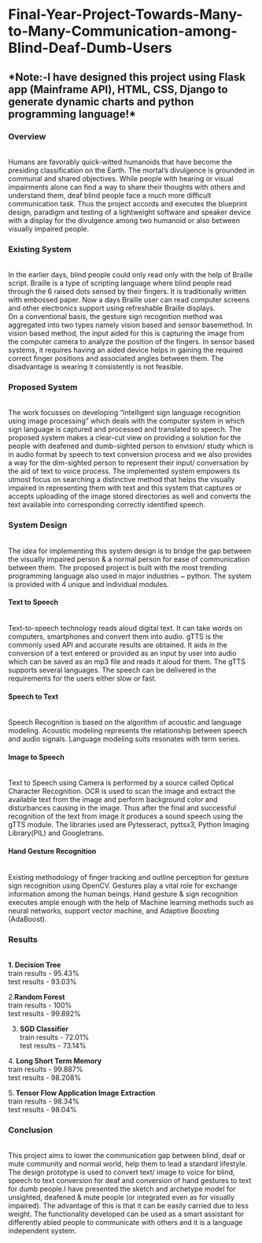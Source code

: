 # Final-Year-Project-Towards-Many-to-Many-Communication-among-Blind-Deaf-Dumb-Users
<h2><b>*Note:-I have designed this project using Flask app (Mainframe API), HTML, CSS, Django to generate dynamic charts and python programming language!*</b></h2>
<h3><b> Overview </b></h3><br>
Humans are favorably quick-witted humanoids that have become the presiding classification on the Earth. The mortal’s divulgence is grounded in communal and shared
objectives. While people with hearing or visual impairments alone can find a way to share their thoughts with others and understand them, deaf blind people face a
much more difficult communication task. Thus the project accords and executes the blueprint design, paradigm and testing of a lightweight software and speaker device
with a display for the divulgence among two humanoid or also between visually impaired people.<br>

<h3><b> Existing System </b></h3><br>
In the earlier days, blind people could only read only with the help of Braille script. Braille is a type of scripting language where blind people read through the 6 
raised dots sensed by their fingers. It is traditionally written with embossed paper. Now a days Braille user can read computer screens and other electronics support
using refreshable Braille displays.<br>
On a conventional basis, the gesture sign recognition method was aggregated into two types namely vision based and sensor basemethod. In vision based method, the
input aided for this is capturing the image from the computer camera to analyze the position of the fingers. In sensor based systems, it requires having an aided
device helps in gaining the required correct finger positions and associated angles between them. The disadvantage is wearing it consistently is not feasible.<br>

<h3><b> Proposed System </b></h3><br>
The work focusses on developing “intelligent sign language recognition using image processing” which deals with the computer system in which sign language is
captured and processed and translated to speech. The proposed system makes a clear-cut view on providing a solution for the people with deafened and dumb-sighted
person to envision/ study which is in audio format by speech to text conversion process and we also provides a way for the dim-sighted person to represent their
input/ conversation by the aid of text to voice process. The implemented system empowers its utmost focus on searching a distinctive method that helps the visually
impaired in representing them with text and this system that captures or accepts uploading of the image stored directories as well and converts the text available
into corresponding correctly identified speech.<br>

<h3><b> System Design</b></h3><br>
The idea for implementing this system design is to bridge the gap between the visually impaired person & a normal person for ease of communication between them. The
proposed project is built with the most trending programming language also used in major industries ~ python. The system is provided with 4 unique and individual
modules.
<h4><b> Text to Speech </b></h4><br>
Text-to-speech technology reads aloud digital text. It can take words on computers, smartphones and convert them into audio. gTTS is the commonly used API and
accurate results are obtained. It aids in the conversion of a text entered or provided as an input by user into audio which can be saved as an mp3 file and reads it
aloud for them. The gTTS supports several languages. The speech can be delivered in the requirements for the users either slow or fast.<br>

<h4><b> Speech to Text </b></h4><br>
Speech Recognition is based on the algorithm of acoustic and language modeling. Acoustic modeling represents the relationship between speech and audio signals.
Language modeling suits resonates with term series.<br>

<h4><b> Image to Speech</b></h4><br>
Text to Speech using Camera is performed by a source called Optical Character Recognition. OCR is used to scan the image and extract the available text from the
image and perform background color and disturbances causing in the image. Thus after the final and successful recognition of the text from image it produces a sound
speech using the gTTS module. The libraries used are Pytesseract, pyttsx3, Python Imaging Library(PIL) and Googletrans.<br>

<h4><b>Hand Gesture Recognition</b></h4><br>
Existing methodology of finger tracking and outline perception for gesture sign recognition using OpenCV. Gestures play a vital role for exchange information among
the human beings. Hand gesture & sign recognition executes ample enough with the help of Machine learning methods such as neural networks, support vector machine,
and Adaptive Boosting (AdaBoost).

<h3><b>Results</b></h3><br>
<b>1. Decision Tree</b> <br>
 train results - 95.43%<br>
 test results - 93.03%<br>

2.<b>Random Forest</b><br>
  train results - 100%<br>
  test results - 99.892%<br>

3. <b>SGD Classifier</b><br>
  train results - 72.01%<br>
  test results - 73.14%<br>
  
4.<b> Long Short Term Memory</b><br>
  train results - 99.887%<br>
  test results - 98.208%<br>

5.<b> Tensor Flow Application Image Extraction</b><br>
   train results - 98.34%<br>
   test results - 98.04%<br>

<h3><b>Conclusion</b></h3><br>
This project aims to lower the communication gap between blind, deaf or mute community and normal world, help them to lead a standard lifestyle. The design
prototype is used to convert text/ image to voice for blind, speech to text conversion for deaf and conversion of hand gestures to text for dumb people.I have
presented the sketch and archetype model for unsighted, deafened & mute people (or integrated even as for visually impaired).
The advantage of this is that it can be easily carried due to less weight. The functionality developed can be used as a smart assistant for differently abled people
to communicate with others and it is a language independent system.
